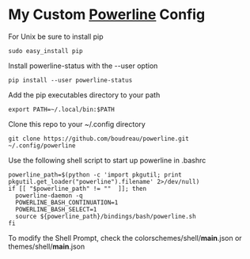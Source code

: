 # My Custom [Powerline](https://github.com/powerline/powerline) Config

For Unix be sure to install pip

```shell
sudo easy_install pip
```

Install powerline-status with the --user option

```shell
pip install --user powerline-status
```

Add the pip executables directory to your path

```shell
export PATH=~/.local/bin:$PATH
```

Clone this repo to your ~/.config directory

```shell
git clone https://github.com/boudreau/powerline.git ~/.config/powerline
```

Use the following shell script to start up powerline in .bashrc

```shell
powerline_path=$(python -c 'import pkgutil; print pkgutil.get_loader("powerline").filename' 2>/dev/null)
if [[ "$powerline_path" != ""  ]]; then
  powerline-daemon -q
  POWERLINE_BASH_CONTINUATION=1
  POWERLINE_BASH_SELECT=1
  source ${powerline_path}/bindings/bash/powerline.sh
fi
```

To modify the Shell Prompt, check the colorschemes/shell/__main__.json or themes/shell/__main__.json 

